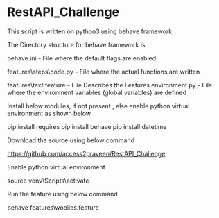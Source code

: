 # RestAPI_Challenge
This script  is written on python3 using behave framework 

The Directory structure for behave framework is 

behave.ini - File where the default flags are enabled

features\steps\code.py - File where the actual functions are written


features\text.feature - File Describes the Features
environment.py - File where the environment variables (global variables) are defined

Install below modules, if not present , else enable python virtual environment as shown below

pip install requires
pip install behave
pip install datetime 


Download the source using below command

https://github.com/access2praveen/RestAPI_Challenge

Enable python virtual environment 

source venv\Scripts\activate 

Run the feature using below command

behave features\woolies.feature
